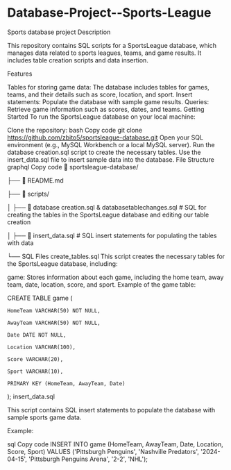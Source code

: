 # Database-Project--Sports-League
Sports database project
Description

This repository contains SQL scripts for a SportsLeague database, which manages data related to sports leagues, teams, and game results. It includes table creation scripts and data insertion.

Features

Tables for storing game data: The database includes tables for games, teams, and their details such as score, location, and sport.
Insert statements: Populate the database with sample game results.
Queries: Retrieve game information such as scores, dates, and teams.
Getting Started
To run the SportsLeague database on your local machine:

Clone the repository:
bash
Copy code
git clone https://github.com/zbito5/sportsleague-database.git
Open your SQL environment (e.g., MySQL Workbench or a local MySQL server).
Run the database creation.sql script to create the necessary tables.
Use the insert_data.sql file to insert sample data into the database.
File Structure
graphql
Copy code
📂 sportsleague-database/

├── 📄 README.md

├── 📂 scripts/

│   ├── 📄 database creation.sql & databasetablechanges.sql # SQL for creating the tables in the SportsLeague database and editing our table creation

│   ├── 📄 insert_data.sql        # SQL insert statements for populating the tables with data

└── 
SQL Files
create_tables.sql
This script creates the necessary tables for the SportsLeague database, including:

game: Stores information about each game, including the home team, away team, date, location, score, and sport.
Example of the game table:

CREATE TABLE game (

    HomeTeam VARCHAR(50) NOT NULL,
    
    AwayTeam VARCHAR(50) NOT NULL,
    
    Date DATE NOT NULL,
    
    Location VARCHAR(100),
    
    Score VARCHAR(20),
    
    Sport VARCHAR(10),
    
    PRIMARY KEY (HomeTeam, AwayTeam, Date)
);
insert_data.sql

This script contains SQL insert statements to populate the database with sample sports game data.

Example:

sql
Copy code
INSERT INTO game (HomeTeam, AwayTeam, Date, Location, Score, Sport)
VALUES ('Pittsburgh Penguins', 'Nashville Predators', '2024-04-15', 'Pittsburgh Penguins Arena', '2-2', 'NHL');

